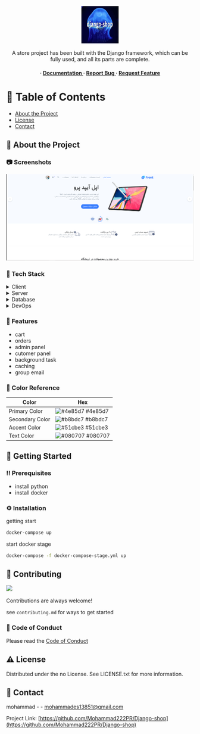 <div align='center'>

<img src=https://github.com/Mohammad222PR/Django-shop/blob/main/docs/OIP.jpg alt="logo" width=100 height=100 />

<p>A store project has been built with the Django framework, which can be fully used, and all its parts are complete.</p>

<h4> <span> · </span> <a href="https://github.com/Django-shop/Django-shop/blob/master/README.md"> Documentation </a> <span> · </span> <a href="https://github.com/Django-shop/Django-shop/issues"> Report Bug </a> <span> · </span> <a href="https://github.com/Django-shop/Django-shop/issues"> Request Feature </a> </h4>


</div>

# :notebook_with_decorative_cover: Table of Contents

- [About the Project](#star2-about-the-project)
- [License](#warning-license)
- [Contact](#handshake-contact)


## :star2: About the Project

### :camera: Screenshots
<div align="center"> <a href=""><img src="https://github.com/Mohammad222PR/Django-shop/blob/main/docs/Capture.PNG" alt='image' width='800'/></a> </div>


### :space_invader: Tech Stack
<details> <summary>Client</summary> <ul>
<li><a href="">django</a></li>
</ul> </details>
<details> <summary>Server</summary> <ul>
<li><a href="">VPS</a></li>
</ul> </details>
<details> <summary>Database</summary> <ul>
<li><a href="">postgresql</a></li>
</ul> </details>
<details> <summary>DevOps</summary> <ul>
<li><a href="">Docker</a></li>
<li><a href="">nginx</a></li>
<li><a href="">gunicorn</a></li>
</ul> </details>

### :dart: Features
- cart
- orders
- admin panel
- cutomer panel
- background task
- caching
- group email


### :art: Color Reference
| Color | Hex |
| --------------- | ---------------------------------------------------------------- |
| Primary Color | ![#4e85d7](https://via.placeholder.com/10/4e85d7?text=+) #4e85d7 |
| Secondary Color | ![#b8bdc7](https://via.placeholder.com/10/b8bdc7?text=+) #b8bdc7 |
| Accent Color | ![#51cbe3](https://via.placeholder.com/10/51cbe3?text=+) #51cbe3 |
| Text Color | ![#080707](https://via.placeholder.com/10/080707?text=+) #080707 |

## :toolbox: Getting Started

### :bangbang: Prerequisites

- install python
- install docker


### :gear: Installation

getting start
```bash
docker-compose up
```
start docker stage
```bash
docker-compose -f docker-compose-stage.yml up
```


## :wave: Contributing

<a href="https://github.com/Mohammad222PR/Django-shop/graphs/contributors"> <img src="https://contrib.rocks/image?repo=Louis3797/awesome-readme-template" /> </a>

Contributions are always welcome!

see `contributing.md` for ways to get started

### :scroll: Code of Conduct

Please read the [Code of Conduct](https://github.com/Mohammad222PR/Django-shop/blob/master/CODE_OF_CONDUCT.md)

## :warning: License

Distributed under the no License. See LICENSE.txt for more information.

## :handshake: Contact

mohammad - - mohammades13851@gmail.com

Project Link: [https://github.com/Mohammad222PR/Django-shop](https://github.com/Mohammad222PR/Django-shop)
